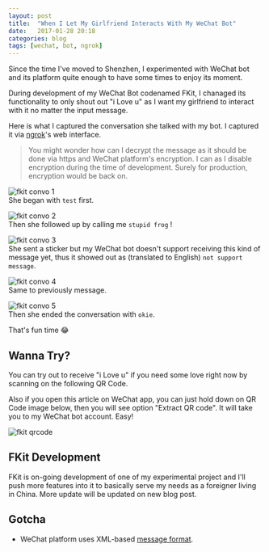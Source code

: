 ```yaml
---
layout: post
title:  "When I Let My Girlfriend Interacts With My WeChat Bot"
date:   2017-01-28 20:18
categories: blog
tags: [wechat, bot, ngrok]
---
```


Since the time I've moved to Shenzhen, I experimented with WeChat bot and its platform quite enough to have some times to enjoy its moment.

During development of my WeChat Bot codenamed FKit, I chanaged its functionality to only shout out "i Love u" as I want my girlfriend to interact with it no matter the input message.

Here is what I captured the conversation she talked with my bot. I captured it via [ngrok](https://ngrok.com/)'s web interface.

> You might wonder how can I decrypt the message as it should be done via https and WeChat platform's encryption. I can as I disable encryption during the time of development. Surely for production, encryption would be back on.

![fkit convo 1](../../../../images/fkit-convo/1.png)  
She began with `test` first.

![fkit convo 2](../../../../images/fkit-convo/2.png)  
Then she followed up by calling me `stupid frog` !

![fkit convo 3](../../../../images/fkit-convo/3.png)  
She sent a sticker but my WeChat bot doesn't support receiving this kind of message yet, thus it showed out as (translated to English) `not support message`.

![fkit convo 4](../../../../images/fkit-convo/4.png)  
Same to previously message.

![fkit convo 5](../../../../images/fkit-convo/5.png)  
Then she ended the conversation with `okie`.

That's fun time 😂

## Wanna Try?

You can try out to receive "i Love u" if you need some love right now by scanning on the following QR Code.

Also if you open this article on WeChat app, you can just hold down on QR Code image below, then you will see option "Extract QR code". It will take you to my WeChat bot account. Easy!

![fkit qrcode](../../../../images/fkit/qrcode-fkit-wechat-bot.jpg)

## FKit Development

FKit is on-going development of one of my experimental project and I'll push more features into it to basically serve my needs as a foreigner living in China. More update will be updated on new blog post.

## Gotcha

* WeChat platform uses XML-based [message format](http://admin.wechat.com/wiki/index.php?title=Common_Messages).